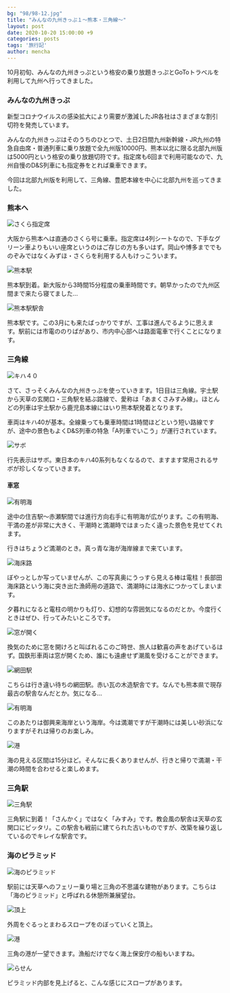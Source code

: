 ```yaml
---
bg: "98/98-12.jpg"
title: "みんなの九州きっぷ１～熊本・三角線～"
layout: post
date: 2020-10-20 15:00:00 +9
categories: posts
tags: '旅行記'
author: mencha
---
```


10月初旬、みんなの九州きっぷという格安の乗り放題きっぷとGoToトラベルを利用して九州へ行ってきました。

### みんなの九州きっぷ

新型コロナウイルスの感染拡大により需要が激減したJR各社はさまざまな割引切符を発売しています。

みんなの九州きっぷはそのうちのひとつで、土日2日間九州新幹線・JR九州の特急自由席・普通列車に乗り放題で全九州版10000円、熊本以北に限る北部九州版は5000円という格安の乗り放題切符です。指定席も6回まで利用可能なので、九州自慢のD&S列車にも指定券をとれば乗車できます。

今回は北部九州版を利用して、三角線、豊肥本線を中心に北部九州を巡ってきました。

<!--more-->
### 熊本へ

![さくら指定席](https://drive.google.com/uc?export=view&id=1f0gMWNwpACCPFt6zoWxjLZSetaj35xd9)

大阪から熊本へは直通のさくら号に乗車。指定席は4列シートなので、下手なグリーン車よりもいい座席というのはご存じの方も多いはず。岡山や博多まででものぞみではなくみずほ・さくらを利用する人もけっこういます。

![熊本駅](https://drive.google.com/uc?export=view&id=1TZ_QJqg0xWlxvTB_qfU32JKz6U2J5AIT)

熊本駅到着。新大阪から3時間15分程度の乗車時間です。朝早かったので九州区間まで来たら寝てました…

![熊本駅駅舎](https://drive.google.com/uc?export=view&id=1JuDXXDjdY6PxDUkdguZ5aJj-f5rTDE_g)

熊本駅です。この3月にも来たばっかりですが、工事は進んでるように思えます。駅前には市電ののりばがあり、市内中心部へは路面電車で行くことになります。

### 三角線

![キハ４０](https://drive.google.com/uc?export=view&id=1TY8Ar1MqoWY4fiyxZgyqG89CXFHyyHG5)

さて、さっそくみんなの九州きっぷを使っていきます。1日目は三角線。宇土駅から天草の玄関口・三角駅を結ぶ路線で、愛称は「あまくさみすみ線」。ほとんどの列車は宇土駅から鹿児島本線にはいり熊本駅発着となります。

車両はキハ40が基本。全線乗っても乗車時間は1時間ほどという短い路線ですが、途中の景色もよくD&S列車の特急「A列車でいこう」が運行されています。

![サボ](https://drive.google.com/uc?export=view&id=1sxrImwfc6CwD1Eyr3O-1rL4vr-v-GdVr)

行先表示はサボ。東日本のキハ40系列もなくなるので、ますます常用されるサボが珍しくなっていきます。

#### 車窓

![有明海](https://drive.google.com/uc?export=view&id=1U4MX_W5AJrTNw4X7Ifx0scB9-VrCMZ--)

途中の住吉駅～赤瀬駅間では進行方向右手に有明海が広がります。この有明海、干満の差が非常に大きく、干潮時と満潮時ではまったく違った景色を見せてくれます。

行きはちょうど満潮のとき。真っ青な海が海岸線まで来ています。

![海床路](https://drive.google.com/uc?export=view&id=1MEo5wb8H62ZAIyzfaPJA1XV_bOxpLwOC)

ぼやっとしか写っていませんが、この写真奥にうっすら見える棒は電柱！長部田海床路という海に突き出た漁師用の道路で、満潮時には海水につかってしまいます。

夕暮れになると電柱の明かりも灯り、幻想的な雰囲気になるのだとか。今度行くときはぜひ、行ってみたいところです。

![窓が開く](https://drive.google.com/uc?export=view&id=1jy4d6F5N8vxVCFH6CwE_kkqw2SF_d1BU)

換気のために窓を開けろと叫ばれるこのご時世、旅人は歓喜の声をあげているはず。国鉄形車両は窓が開くため、誰にも遠慮せず潮風を受けることができます。

![網田駅](https://drive.google.com/uc?export=view&id=1IGnnz--vtGzPYfsXTU869JVXNWwxIdSG)

こちらは行き違い待ちの網田駅。赤い瓦の木造駅舎です。なんでも熊本県で現存最古の駅舎なんだとか。気になる…

![有明海](https://drive.google.com/uc?export=view&id=17nlLqYRllQbPGUoNSpo53-zO3RiE7Wtn)

このあたりは御興来海岸という海岸。今は満潮ですが干潮時には美しい砂浜になりますがそれは帰りのお楽しみ。

![港](https://drive.google.com/uc?export=view&id=1PRpzvpUjLvjjvCNrVURfl6Bp8FvOUuCc)



海の見える区間は15分ほど。そんなに長くありませんが、行きと帰りで満潮・干潮の時間を合わせると楽しめます。

### 三角駅

![三角駅](https://drive.google.com/uc?export=view&id=15vCbNS5AdSXg5az6BKeuQOE3tHT6G0NV)

三角駅に到着！「さんかく」ではなく「みすみ」です。教会風の駅舎は天草の玄関口にピッタリ。この駅舎も戦前に建てられた古いものですが、改築を繰り返しているのでキレイな駅舎です。

### 海のピラミッド

![海のピラミッド](https://drive.google.com/uc?export=view&id=1hUpSQ6qv37o3HFqE8R4lX3RjOCAA234o)

駅前には天草へのフェリー乗り場と三角の不思議な建物があります。こちらは「海のピラミッド」と呼ばれる休憩所兼展望台。

![頂上](https://drive.google.com/uc?export=view&id=16VyAT_H_NNx5z9eQWjRJFqew14gg-65T)

外周をぐるっとまわるスロープをのぼっていくと頂上。

![港](https://drive.google.com/uc?export=view&id=10CdPiQcjhcCG-Vrjedlna4ty1VyPqSOU)

三角の港が一望できます。漁船だけでなく海上保安庁の船もいますね。

![らせん](https://drive.google.com/uc?export=view&id=1KKQFnKiW7cbCecr2ReDjGwrlIBiJtQnx)

ピラミッド内部を見上げると、こんな感じにスロープがあります。